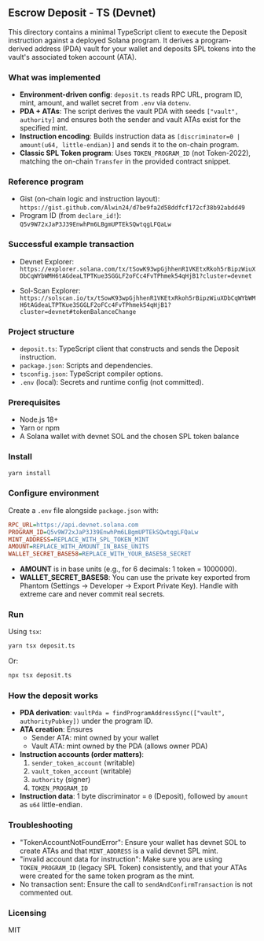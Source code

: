 ## Escrow Deposit - TS (Devnet)

This directory contains a minimal TypeScript client to execute the Deposit instruction against a deployed Solana program. It derives a program-derived address (PDA) vault for your wallet and deposits SPL tokens into the vault's associated token account (ATA).

### What was implemented
- **Environment-driven config**: `deposit.ts` reads RPC URL, program ID, mint, amount, and wallet secret from `.env` via `dotenv`.
- **PDA + ATAs**: The script derives the vault PDA with seeds `["vault", authority]` and ensures both the sender and vault ATAs exist for the specified mint.
- **Instruction encoding**: Builds instruction data as `[discriminator=0 | amount(u64, little-endian)]` and sends it to the on-chain program.
- **Classic SPL Token program**: Uses `TOKEN_PROGRAM_ID` (not Token-2022), matching the on-chain `Transfer` in the provided contract snippet.

### Reference program
- Gist (on-chain logic and instruction layout): `https://gist.github.com/Alwin24/d7be9fa2d58ddfcf172cf38b92abdd49`
- Program ID (from `declare_id!`): `Q5v9W72xJaP3J39EnwhPm6LBgmUPTEkSQwtqgLFQaLw`

### Successful example transaction
- Devnet Explorer: `https://explorer.solana.com/tx/tSowK93wpGjhhenR1VKEtxRkoh5rBipzWiuXDbCqWYbWMH6tAGdeaLTPTKue3SGGLF2oFCc4FvTPhmek54qHjB1?cluster=devnet`

- Sol-Scan Explorer: `https://solscan.io/tx/tSowK93wpGjhhenR1VKEtxRkoh5rBipzWiuXDbCqWYbWMH6tAGdeaLTPTKue3SGGLF2oFCc4FvTPhmek54qHjB1?cluster=devnet#tokenBalanceChange`



### Project structure
- `deposit.ts`: TypeScript client that constructs and sends the Deposit instruction.
- `package.json`: Scripts and dependencies.
- `tsconfig.json`: TypeScript compiler options.
- `.env` (local): Secrets and runtime config (not committed).

### Prerequisites
- Node.js 18+
- Yarn or npm
- A Solana wallet with devnet SOL and the chosen SPL token balance

### Install
```bash
yarn install
```

### Configure environment
Create a `.env` file alongside `package.json` with:
```ini
RPC_URL=https://api.devnet.solana.com
PROGRAM_ID=Q5v9W72xJaP3J39EnwhPm6LBgmUPTEkSQwtqgLFQaLw
MINT_ADDRESS=REPLACE_WITH_SPL_TOKEN_MINT
AMOUNT=REPLACE_WITH_AMOUNT_IN_BASE_UNITS
WALLET_SECRET_BASE58=REPLACE_WITH_YOUR_BASE58_SECRET
```
- **AMOUNT** is in base units (e.g., for 6 decimals: 1 token = 1000000).
- **WALLET_SECRET_BASE58**: You can use the private key exported from Phantom (Settings → Developer → Export Private Key). Handle with extreme care and never commit real secrets.

### Run
Using `tsx`:
```bash
yarn tsx deposit.ts
```
Or:
```bash
npx tsx deposit.ts
```

### How the deposit works
- **PDA derivation**: `vaultPda = findProgramAddressSync(["vault", authorityPubkey])` under the program ID.
- **ATA creation**: Ensures
  - Sender ATA: mint owned by your wallet
  - Vault ATA: mint owned by the PDA (allows owner PDA)
- **Instruction accounts (order matters)**:
  1. `sender_token_account` (writable)
  2. `vault_token_account` (writable)
  3. `authority` (signer)
  4. `TOKEN_PROGRAM_ID`
- **Instruction data**: 1 byte discriminator = `0` (Deposit), followed by `amount` as `u64` little-endian.

### Troubleshooting
- "TokenAccountNotFoundError": Ensure your wallet has devnet SOL to create ATAs and that `MINT_ADDRESS` is a valid devnet SPL mint.
- "invalid account data for instruction": Make sure you are using `TOKEN_PROGRAM_ID` (legacy SPL Token) consistently, and that your ATAs were created for the same token program as the mint.
- No transaction sent: Ensure the call to `sendAndConfirmTransaction` is not commented out.

### Licensing
MIT


